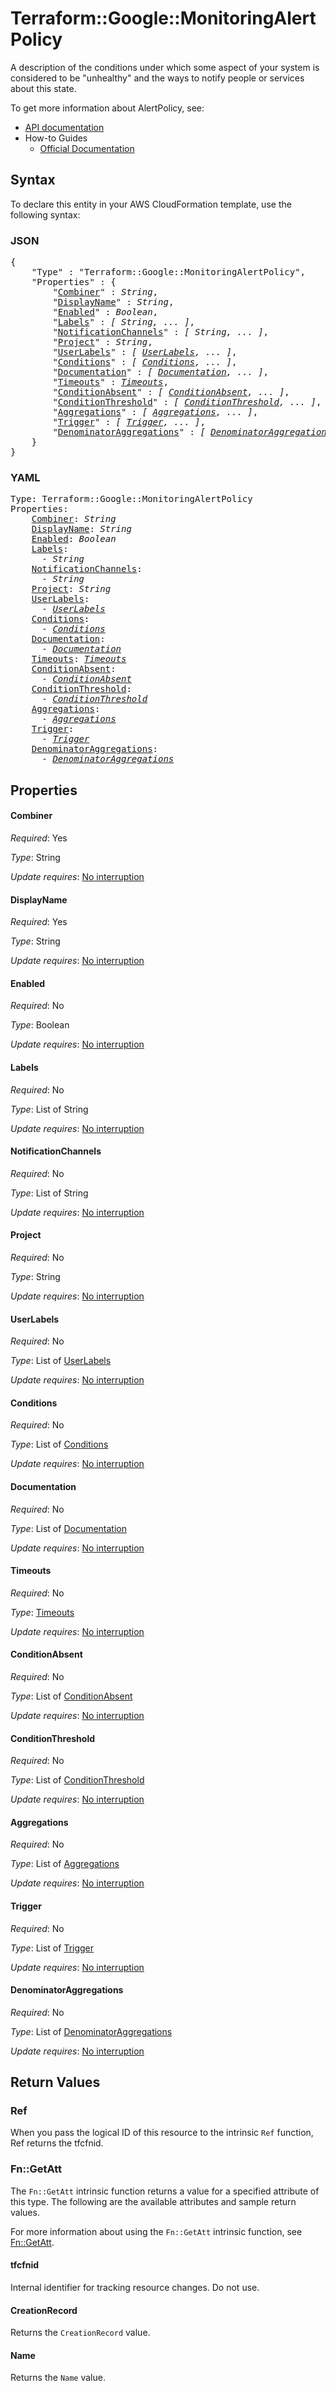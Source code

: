 # Terraform::Google::MonitoringAlertPolicy

A description of the conditions under which some aspect of your system is
considered to be "unhealthy" and the ways to notify people or services
about this state.


To get more information about AlertPolicy, see:

* [API documentation](https://cloud.google.com/monitoring/api/ref_v3/rest/v3/projects.alertPolicies)
* How-to Guides
    * [Official Documentation](https://cloud.google.com/monitoring/alerts/)

## Syntax

To declare this entity in your AWS CloudFormation template, use the following syntax:

### JSON

<pre>
{
    "Type" : "Terraform::Google::MonitoringAlertPolicy",
    "Properties" : {
        "<a href="#combiner" title="Combiner">Combiner</a>" : <i>String</i>,
        "<a href="#displayname" title="DisplayName">DisplayName</a>" : <i>String</i>,
        "<a href="#enabled" title="Enabled">Enabled</a>" : <i>Boolean</i>,
        "<a href="#labels" title="Labels">Labels</a>" : <i>[ String, ... ]</i>,
        "<a href="#notificationchannels" title="NotificationChannels">NotificationChannels</a>" : <i>[ String, ... ]</i>,
        "<a href="#project" title="Project">Project</a>" : <i>String</i>,
        "<a href="#userlabels" title="UserLabels">UserLabels</a>" : <i>[ <a href="userlabels.md">UserLabels</a>, ... ]</i>,
        "<a href="#conditions" title="Conditions">Conditions</a>" : <i>[ <a href="conditions.md">Conditions</a>, ... ]</i>,
        "<a href="#documentation" title="Documentation">Documentation</a>" : <i>[ <a href="documentation.md">Documentation</a>, ... ]</i>,
        "<a href="#timeouts" title="Timeouts">Timeouts</a>" : <i><a href="timeouts.md">Timeouts</a></i>,
        "<a href="#conditionabsent" title="ConditionAbsent">ConditionAbsent</a>" : <i>[ <a href="conditionabsent.md">ConditionAbsent</a>, ... ]</i>,
        "<a href="#conditionthreshold" title="ConditionThreshold">ConditionThreshold</a>" : <i>[ <a href="conditionthreshold.md">ConditionThreshold</a>, ... ]</i>,
        "<a href="#aggregations" title="Aggregations">Aggregations</a>" : <i>[ <a href="aggregations.md">Aggregations</a>, ... ]</i>,
        "<a href="#trigger" title="Trigger">Trigger</a>" : <i>[ <a href="trigger.md">Trigger</a>, ... ]</i>,
        "<a href="#denominatoraggregations" title="DenominatorAggregations">DenominatorAggregations</a>" : <i>[ <a href="denominatoraggregations.md">DenominatorAggregations</a>, ... ]</i>
    }
}
</pre>

### YAML

<pre>
Type: Terraform::Google::MonitoringAlertPolicy
Properties:
    <a href="#combiner" title="Combiner">Combiner</a>: <i>String</i>
    <a href="#displayname" title="DisplayName">DisplayName</a>: <i>String</i>
    <a href="#enabled" title="Enabled">Enabled</a>: <i>Boolean</i>
    <a href="#labels" title="Labels">Labels</a>: <i>
      - String</i>
    <a href="#notificationchannels" title="NotificationChannels">NotificationChannels</a>: <i>
      - String</i>
    <a href="#project" title="Project">Project</a>: <i>String</i>
    <a href="#userlabels" title="UserLabels">UserLabels</a>: <i>
      - <a href="userlabels.md">UserLabels</a></i>
    <a href="#conditions" title="Conditions">Conditions</a>: <i>
      - <a href="conditions.md">Conditions</a></i>
    <a href="#documentation" title="Documentation">Documentation</a>: <i>
      - <a href="documentation.md">Documentation</a></i>
    <a href="#timeouts" title="Timeouts">Timeouts</a>: <i><a href="timeouts.md">Timeouts</a></i>
    <a href="#conditionabsent" title="ConditionAbsent">ConditionAbsent</a>: <i>
      - <a href="conditionabsent.md">ConditionAbsent</a></i>
    <a href="#conditionthreshold" title="ConditionThreshold">ConditionThreshold</a>: <i>
      - <a href="conditionthreshold.md">ConditionThreshold</a></i>
    <a href="#aggregations" title="Aggregations">Aggregations</a>: <i>
      - <a href="aggregations.md">Aggregations</a></i>
    <a href="#trigger" title="Trigger">Trigger</a>: <i>
      - <a href="trigger.md">Trigger</a></i>
    <a href="#denominatoraggregations" title="DenominatorAggregations">DenominatorAggregations</a>: <i>
      - <a href="denominatoraggregations.md">DenominatorAggregations</a></i>
</pre>

## Properties

#### Combiner

_Required_: Yes

_Type_: String

_Update requires_: [No interruption](https://docs.aws.amazon.com/AWSCloudFormation/latest/UserGuide/using-cfn-updating-stacks-update-behaviors.html#update-no-interrupt)

#### DisplayName

_Required_: Yes

_Type_: String

_Update requires_: [No interruption](https://docs.aws.amazon.com/AWSCloudFormation/latest/UserGuide/using-cfn-updating-stacks-update-behaviors.html#update-no-interrupt)

#### Enabled

_Required_: No

_Type_: Boolean

_Update requires_: [No interruption](https://docs.aws.amazon.com/AWSCloudFormation/latest/UserGuide/using-cfn-updating-stacks-update-behaviors.html#update-no-interrupt)

#### Labels

_Required_: No

_Type_: List of String

_Update requires_: [No interruption](https://docs.aws.amazon.com/AWSCloudFormation/latest/UserGuide/using-cfn-updating-stacks-update-behaviors.html#update-no-interrupt)

#### NotificationChannels

_Required_: No

_Type_: List of String

_Update requires_: [No interruption](https://docs.aws.amazon.com/AWSCloudFormation/latest/UserGuide/using-cfn-updating-stacks-update-behaviors.html#update-no-interrupt)

#### Project

_Required_: No

_Type_: String

_Update requires_: [No interruption](https://docs.aws.amazon.com/AWSCloudFormation/latest/UserGuide/using-cfn-updating-stacks-update-behaviors.html#update-no-interrupt)

#### UserLabels

_Required_: No

_Type_: List of <a href="userlabels.md">UserLabels</a>

_Update requires_: [No interruption](https://docs.aws.amazon.com/AWSCloudFormation/latest/UserGuide/using-cfn-updating-stacks-update-behaviors.html#update-no-interrupt)

#### Conditions

_Required_: No

_Type_: List of <a href="conditions.md">Conditions</a>

_Update requires_: [No interruption](https://docs.aws.amazon.com/AWSCloudFormation/latest/UserGuide/using-cfn-updating-stacks-update-behaviors.html#update-no-interrupt)

#### Documentation

_Required_: No

_Type_: List of <a href="documentation.md">Documentation</a>

_Update requires_: [No interruption](https://docs.aws.amazon.com/AWSCloudFormation/latest/UserGuide/using-cfn-updating-stacks-update-behaviors.html#update-no-interrupt)

#### Timeouts

_Required_: No

_Type_: <a href="timeouts.md">Timeouts</a>

_Update requires_: [No interruption](https://docs.aws.amazon.com/AWSCloudFormation/latest/UserGuide/using-cfn-updating-stacks-update-behaviors.html#update-no-interrupt)

#### ConditionAbsent

_Required_: No

_Type_: List of <a href="conditionabsent.md">ConditionAbsent</a>

_Update requires_: [No interruption](https://docs.aws.amazon.com/AWSCloudFormation/latest/UserGuide/using-cfn-updating-stacks-update-behaviors.html#update-no-interrupt)

#### ConditionThreshold

_Required_: No

_Type_: List of <a href="conditionthreshold.md">ConditionThreshold</a>

_Update requires_: [No interruption](https://docs.aws.amazon.com/AWSCloudFormation/latest/UserGuide/using-cfn-updating-stacks-update-behaviors.html#update-no-interrupt)

#### Aggregations

_Required_: No

_Type_: List of <a href="aggregations.md">Aggregations</a>

_Update requires_: [No interruption](https://docs.aws.amazon.com/AWSCloudFormation/latest/UserGuide/using-cfn-updating-stacks-update-behaviors.html#update-no-interrupt)

#### Trigger

_Required_: No

_Type_: List of <a href="trigger.md">Trigger</a>

_Update requires_: [No interruption](https://docs.aws.amazon.com/AWSCloudFormation/latest/UserGuide/using-cfn-updating-stacks-update-behaviors.html#update-no-interrupt)

#### DenominatorAggregations

_Required_: No

_Type_: List of <a href="denominatoraggregations.md">DenominatorAggregations</a>

_Update requires_: [No interruption](https://docs.aws.amazon.com/AWSCloudFormation/latest/UserGuide/using-cfn-updating-stacks-update-behaviors.html#update-no-interrupt)

## Return Values

### Ref

When you pass the logical ID of this resource to the intrinsic `Ref` function, Ref returns the tfcfnid.

### Fn::GetAtt

The `Fn::GetAtt` intrinsic function returns a value for a specified attribute of this type. The following are the available attributes and sample return values.

For more information about using the `Fn::GetAtt` intrinsic function, see [Fn::GetAtt](https://docs.aws.amazon.com/AWSCloudFormation/latest/UserGuide/intrinsic-function-reference-getatt.html).

#### tfcfnid

Internal identifier for tracking resource changes. Do not use.

#### CreationRecord

Returns the <code>CreationRecord</code> value.

#### Name

Returns the <code>Name</code> value.

